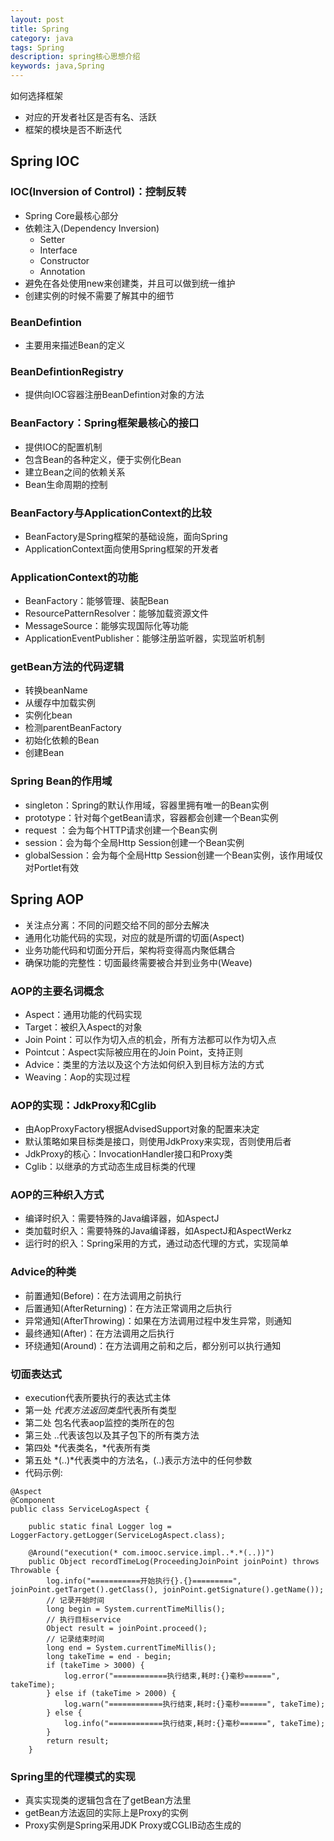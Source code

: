 ```yaml
---
layout: post
title: Spring
category: java
tags: Spring
description: spring核心思想介绍
keywords: java,Spring
---
```

如何选择框架
* 对应的开发者社区是否有名、活跃
* 框架的模块是否不断迭代

## Spring IOC
### IOC(Inversion of Control)：控制反转
* Spring Core最核心部分
* 依赖注入(Dependency Inversion)
    * Setter
    * Interface
    * Constructor
    * Annotation
* 避免在各处使用new来创建类，并且可以做到统一维护
* 创建实例的时候不需要了解其中的细节

### BeanDefintion
* 主要用来描述Bean的定义

### BeanDefintionRegistry
* 提供向IOC容器注册BeanDefintion对象的方法

### BeanFactory：Spring框架最核心的接口
* 提供IOC的配置机制
* 包含Bean的各种定义，便于实例化Bean
* 建立Bean之间的依赖关系
* Bean生命周期的控制

### BeanFactory与ApplicationContext的比较
* BeanFactory是Spring框架的基础设施，面向Spring
* ApplicationContext面向使用Spring框架的开发者

### ApplicationContext的功能
* BeanFactory：能够管理、装配Bean
* ResourcePatternResolver：能够加载资源文件
* MessageSource：能够实现国际化等功能
* ApplicationEventPublisher：能够注册监听器，实现监听机制

### getBean方法的代码逻辑
* 转换beanName
* 从缓存中加载实例
* 实例化bean
* 检测parentBeanFactory
* 初始化依赖的Bean
* 创建Bean

### Spring Bean的作用域
* singleton：Spring的默认作用域，容器里拥有唯一的Bean实例
* prototype：针对每个getBean请求，容器都会创建一个Bean实例
* request ：会为每个HTTP请求创建一个Bean实例
* session：会为每个全局Http Session创建一个Bean实例
* globalSession：会为每个全局Http Session创建一个Bean实例，该作用域仅对Portlet有效

## Spring AOP
* 关注点分离：不同的问题交给不同的部分去解决
* 通用化功能代码的实现，对应的就是所谓的切面(Aspect)
* 业务功能代码和切面分开后，架构将变得高内聚低耦合
* 确保功能的完整性：切面最终需要被合并到业务中(Weave)

### AOP的主要名词概念
* Aspect：通用功能的代码实现
* Target：被织入Aspect的对象
* Join Point：可以作为切入点的机会，所有方法都可以作为切入点
* Pointcut：Aspect实际被应用在的Join Point，支持正则
* Advice：类里的方法以及这个方法如何织入到目标方法的方式
* Weaving：Aop的实现过程

### AOP的实现：JdkProxy和Cglib
* 由AopProxyFactory根据AdvisedSupport对象的配置来决定
* 默认策略如果目标类是接口，则使用JdkProxy来实现，否则使用后者
* JdkProxy的核心：InvocationHandler接口和Proxy类
* Cglib：以继承的方式动态生成目标类的代理

### AOP的三种织入方式
* 编译时织入：需要特殊的Java编译器，如AspectJ
* 类加载时织入：需要特殊的Java编译器，如AspectJ和AspectWerkz
* 运行时的织入：Spring采用的方式，通过动态代理的方式，实现简单

### Advice的种类
* 前置通知(Before)：在方法调用之前执行
* 后置通知(AfterReturning)：在方法正常调用之后执行
* 异常通知(AfterThrowing)：如果在方法调用过程中发生异常，则通知
* 最终通知(After)：在方法调用之后执行
* 环绕通知(Around)：在方法调用之前和之后，都分别可以执行通知

### 切面表达式
* execution代表所要执行的表达式主体
* 第一处 *代表方法返回类型*代表所有类型
* 第二处 包名代表aop监控的类所在的包
* 第三处 ..代表该包以及其子包下的所有类方法
* 第四处 *代表类名，*代表所有类
* 第五处 *(..)*代表类中的方法名，(..)表示方法中的任何参数
* 代码示例:
``` 
@Aspect
@Component
public class ServiceLogAspect {

    public static final Logger log = LoggerFactory.getLogger(ServiceLogAspect.class);

    @Around("execution(* com.imooc.service.impl..*.*(..))")
    public Object recordTimeLog(ProceedingJoinPoint joinPoint) throws Throwable {
        log.info("===========开始执行{}.{}=========", joinPoint.getTarget().getClass(), joinPoint.getSignature().getName());
        // 记录开始时间
        long begin = System.currentTimeMillis();
        // 执行目标service
        Object result = joinPoint.proceed();
        // 记录结束时间
        long end = System.currentTimeMillis();
        long takeTime = end - begin;
        if (takeTime > 3000) {
            log.error("============执行结束,耗时:{}毫秒======", takeTime);
        } else if (takeTime > 2000) {
            log.warn("============执行结束,耗时:{}毫秒======", takeTime);
        } else {
            log.info("============执行结束,耗时:{}毫秒======", takeTime);
        }
        return result;
    }
```

### Spring里的代理模式的实现
* 真实实现类的逻辑包含在了getBean方法里
* getBean方法返回的实际上是Proxy的实例
* Proxy实例是Spring采用JDK Proxy或CGLIB动态生成的
